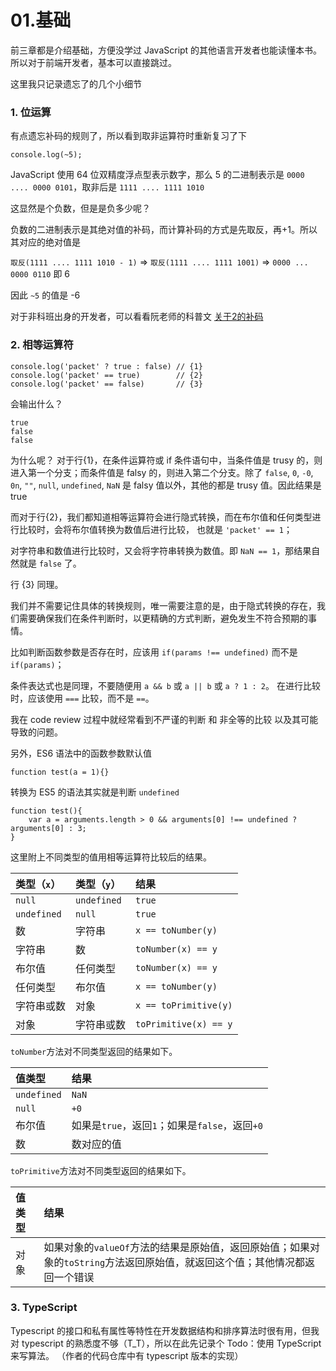 # 01.基础

前三章都是介绍基础，方便没学过 JavaScript 的其他语言开发者也能读懂本书。所以对于前端开发者，基本可以直接跳过。

这里我只记录遗忘了的几个小细节

### 1. 位运算

有点遗忘补码的规则了，所以看到取非运算符时重新复习了下
```
console.log(~5); 
```
JavaScript 使用 64 位双精度浮点型表示数字，那么 5 的二进制表示是 `0000 .... 0000 0101`，取非后是 `1111 .... 1111 1010`

这显然是个负数，但是是负多少呢？

负数的二进制表示是其绝对值的补码，而计算补码的方式是先取反，再+1。所以其对应的绝对值是

`取反(1111 .... 1111 1010 - 1)` => `取反(1111 .... 1111 1001)` => `0000 ... 0000 0110` 即 6

因此 `~5` 的值是 -6

对于非科班出身的开发者，可以看看阮老师的科普文 [关于2的补码](http://www.ruanyifeng.com/blog/2009/08/twos_complement.html)




### 2. 相等运算符

```
console.log('packet' ? true : false) // {1}
console.log('packet' == true)        // {2}
console.log('packet' == false)       // {3}
```

会输出什么？

```
true
false
false
```

为什么呢？
对于行{1}，在条件运算符或 if 条件语句中，当条件值是 trusy 的，则进入第一个分支；而条件值是 falsy 的，则进入第二个分支。除了 `false`, `0`, `-0`, `0n`, `""`, `null`, `undefined`,  `NaN` 是 falsy 值以外，其他的都是 trusy 值。因此结果是 true

而对于行{2}，我们都知道相等运算符会进行隐式转换，而在布尔值和任何类型进行比较时，会将布尔值转换为数值后进行比较，
也就是 `'packet' == 1`；

对字符串和数值进行比较时，又会将字符串转换为数值。即 `NaN == 1`，那结果自然就是 `false` 了。

行 {3} 同理。

我们并不需要记住具体的转换规则，唯一需要注意的是，由于隐式转换的存在，我们需要确保我们在条件判断时，以更精确的方式判断，避免发生不符合预期的事情。

比如判断函数参数是否存在时，应该用
`if(params !== undefined)` 而不是 `if(params)`；

条件表达式也是同理，不要随便用 `a && b` 或 `a || b` 或 `a ? 1 : 2`。
在进行比较时，应该使用 `===` 比较，而不是 `==`。

我在 code review 过程中就经常看到不严谨的判断 和 非全等的比较 以及其可能导致的问题。

另外，ES6 语法中的函数参数默认值

```
function test(a = 1){}
```

转换为 ES5 的语法其实就是判断 `undefined`
```
function test(){
    var a = arguments.length > 0 && arguments[0] !== undefined ? arguments[0] : 3;
}
```

这里附上不同类型的值用相等运算符比较后的结果。

| 类型（`x`）  | 类型（`y`）  | 结果                    |
|:------------|:------------|:-----------------------|
| `null`      | `undefined` | `true`                 |
| `undefined` | `null`      | `true`                 |
| 数          | 字符串       | `x == toNumber(y)`     |
| 字符串       | 数          | `toNumber(x) == y`     |
| 布尔值       | 任何类型     | `toNumber(x) == y`     |
| 任何类型     | 布尔值       | `x == toNumber(y)`     |
| 字符串或数   | 对象         | `x == toPrimitive(y)`  |
| 对象         | 字符串或数   | `toPrimitive(x) == y`  |

`toNumber`方法对不同类型返回的结果如下。

| 值类型       | 结果                                         |
|:------------|:--------------------------------------------|
| `undefined` | `NaN`                                       |
| `null`      | `+0`                                        |
| 布尔值       | 如果是`true`，返回`1`；如果是`false`，返回`+0` |
| 数          | 数对应的值                                   |

`toPrimitive`方法对不同类型返回的结果如下。

| 值类型 | 结果                                                                                                           |
|:------|:---------------------------------------------------------------------------------------------------------------|
| 对象   | 如果对象的`valueOf`方法的结果是原始值，返回原始值；如果对象的`toString`方法返回原始值，就返回这个值；其他情况都返回一个错误 |



### 3. TypeScript
Typescript 的接口和私有属性等特性在开发数据结构和排序算法时很有用，但我对 typescript 的熟悉度不够（T_T），所以在此先记录个 Todo：使用 TypeScript 来写算法。
（作者的代码仓库中有 typescript 版本的实现）